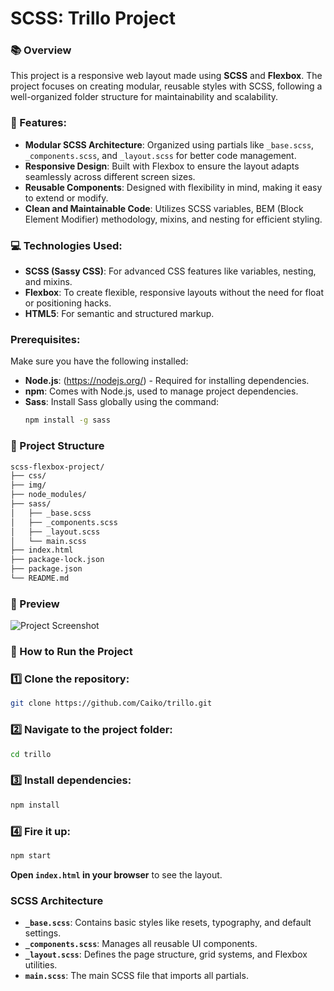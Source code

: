 # SCSS: Trillo Project

### 📚 Overview

This project is a responsive web layout made using **SCSS** and **Flexbox**. The project focuses on creating modular, reusable styles with SCSS, following a well-organized folder structure for maintainability and scalability.

### 🚀 Features:

- **Modular SCSS Architecture**: Organized using partials like `_base.scss`, `_components.scss`, and `_layout.scss` for better code management.
- **Responsive Design**: Built with Flexbox to ensure the layout adapts seamlessly across different screen sizes.
- **Reusable Components**: Designed with flexibility in mind, making it easy to extend or modify.
- **Clean and Maintainable Code**: Utilizes SCSS variables, BEM (Block Element Modifier) methodology, mixins, and nesting for efficient styling.

### 💻 Technologies Used:

- **SCSS (Sassy CSS)**: For advanced CSS features like variables, nesting, and mixins.
- **Flexbox**: To create flexible, responsive layouts without the need for float or positioning hacks.
- **HTML5**: For semantic and structured markup.

### Prerequisites:

Make sure you have the following installed:

- **Node.js**: (https://nodejs.org/) - Required for installing dependencies.
- **npm**: Comes with Node.js, used to manage project dependencies.
- **Sass**: Install Sass globally using the command:
  ```bash
  npm install -g sass
  ```

### 📂 Project Structure

```bash
scss-flexbox-project/
├── css/
├── img/
├── node_modules/
├── sass/
│   ├── _base.scss
│   ├── _components.scss
│   ├── _layout.scss
│   └── main.scss
├── index.html
├── package-lock.json
├── package.json
└── README.md
```

### 📸 Preview

![Project Screenshot](https://github.com/user-attachments/assets/268ea516-7c63-4bf1-a8d8-8ae9dc1b5169)

### 💾 How to Run the Project

### 1️⃣ **Clone the repository:**

```bash
git clone https://github.com/Caiko/trillo.git
```

### 2️⃣ **Navigate to the project folder:**

```bash
cd trillo
```

### 3️⃣ **Install dependencies:**

```bash
npm install
```

### 4️⃣ **Fire it up:**

```bash
npm start
```

**Open `index.html` in your browser** to see the layout.

### SCSS Architecture

- **`_base.scss`**: Contains basic styles like resets, typography, and default settings.
- **`_components.scss`**: Manages all reusable UI components.
- **`_layout.scss`**: Defines the page structure, grid systems, and Flexbox utilities.
- **`main.scss`**: The main SCSS file that imports all partials.

